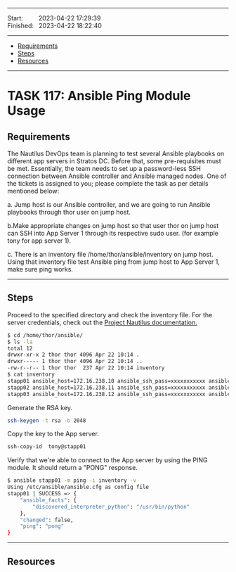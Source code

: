 
------------------------------

Start: &nbsp;&nbsp;&nbsp;&nbsp;&nbsp;&nbsp;&nbsp;&nbsp;2023-04-22 17:29:39  
Finished: &nbsp;&nbsp;2023-04-22 18:22:40   

------------------------------

- [Requirements](#requirements)
- [Steps](#steps)
- [Resources](#resources)

------------------------------

# TASK 117: Ansible Ping Module Usage

## Requirements

The Nautilus DevOps team is planning to test several Ansible playbooks on different app servers in Stratos DC. Before that, some pre-requisites must be met. Essentially, the team needs to set up a password-less SSH connection between Ansible controller and Ansible managed nodes. One of the tickets is assigned to you; please complete the task as per details mentioned below:

a. Jump host is our Ansible controller, and we are going to run Ansible playbooks through thor user on jump host.

b.Make appropriate changes on jump host so that user thor on jump host can SSH into App Server 1 through its respective sudo user. (for example tony for app server 1).

c. There is an inventory file /home/thor/ansible/inventory on jump host. Using that inventory file test Ansible ping from jump host to App Server 1, make sure ping works.

------------------------------

## Steps

Proceed to the specified directory and check the inventory file. For the server credentials, check out the [Project Nautilus documentation.](https://kodekloudhub.github.io/kodekloud-engineer/docs/projects/nautilus)

```bash
$ cd /home/thor/ansible/
$ ls -la
total 12
drwxr-xr-x 2 thor thor 4096 Apr 22 10:14 .
drwxr----- 1 thor thor 4096 Apr 22 10:14 ..
-rw-r--r-- 1 thor thor  237 Apr 22 10:14 inventory
$ cat inventory 
stapp01 ansible_host=172.16.238.10 ansible_ssh_pass=xxxxxxxxxxx ansible_user=tony
stapp02 ansible_host=172.16.238.11 ansible_ssh_pass=xxxxxxxxxxx ansible_user=steve
stapp03 ansible_host=172.16.238.12 ansible_ssh_pass=xxxxxxxxxxx ansible_user=banner 
```
Generate the RSA key.

```bash
ssh-keygen -t rsa -b 2048 
```

Copy the key to the App server. 

```bash
ssh-copy-id  tony@stapp01 
```

Verify that we're able to connect to the App server by using the PING module. It should return a "PONG" response.

```bash
$ ansible stapp01 -m ping -i inventory -v
Using /etc/ansible/ansible.cfg as config file
stapp01 | SUCCESS => {
    "ansible_facts": {
        "discovered_interpreter_python": "/usr/bin/python"
    }, 
    "changed": false, 
    "ping": "pong"
} 
```

------------------------------

## Resources